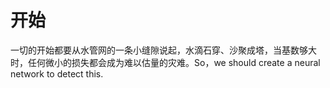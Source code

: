 # 开始
一切的开始都要从水管网的一条小缝隙说起，水滴石穿、沙聚成塔，当基数够大时，任何微小的损失都会成为难以估量的灾难。So，we should create a neural network to detect this.
